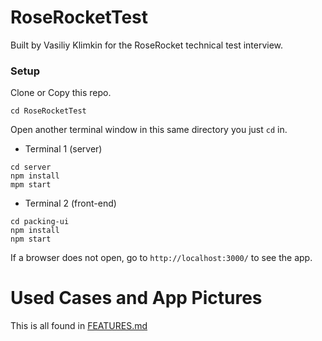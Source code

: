 # RoseRocketTest

Built by Vasiliy Klimkin for the RoseRocket technical test interview.

### Setup

Clone or Copy this repo.
```
cd RoseRocketTest
```
Open another terminal window in this same directory you just `cd` in.

- Terminal 1 (server)
```
cd server
npm install
mpm start
```
- Terminal 2 (front-end)
```
cd packing-ui
npm install
npm start
```
If a browser does not open, go to `http://localhost:3000/` to see the app.

# Used Cases and App Pictures

This is all found in [FEATURES.md](https://github.com/vasiliy-klimkin/RoseRocketTest/blob/master/FEATURES.md)
